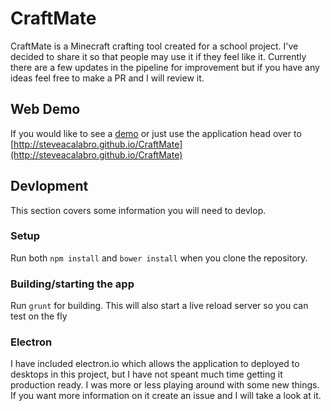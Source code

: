 # CraftMate

CraftMate is a Minecraft crafting tool created for a school project. I've decided to share it so that people may use it if they feel like it. Currently there are a few updates in the pipeline for improvement but if you have any ideas feel free to make a PR and I will review it. 

## Web Demo

If you would like to see a [demo](http://steveacalabro.github.io/CraftMate) or just use the application head over to [http://steveacalabro.github.io/CraftMate](http://steveacalabro.github.io/CraftMate)


## Devlopment

This section covers some information you will need to devlop.

### Setup

Run both `npm install` and `bower install` when you clone the repository.

### Building/starting the app

Run `grunt` for building. This will also start a live reload server so you can test on the fly

### Electron

I have included electron.io which allows the application to deployed to desktops in this project, but I have not speant much time getting it production ready. I was more or less playing around with some new things. If you want more information on it create an issue and I will take a look at it. 
